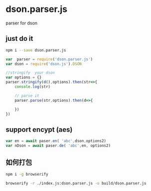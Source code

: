 # dson.parser.js
parser for dson

## just do it
```bash
npm i --save dson.parser.js
```

```js
var  parser = require('dson.parser.js')
var dson = require('dson.js').DSON

//stringify  your dson
var options = {}
parser.stringify(d(),options).then(str=>{
    console.log(str)

    // parse it
    parser.parse(str,options).then(d=>{

    })
})


```

## support encypt (aes)
```js
var en = await paser.en( 'abc',dson,options2)
var nDson = await paser.de( 'abc',en, options2)
```

## 如何打包

```bash
npm i -g browserify

browserify -r ./index.js:dson.parser.js -o build/dson.parser.js
```